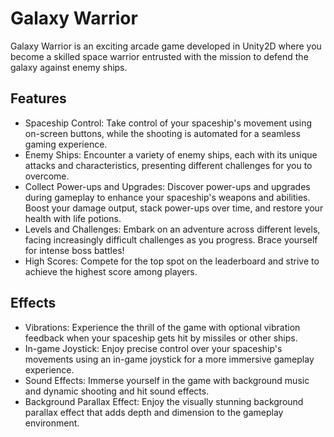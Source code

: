 # Galaxy Warrior

Galaxy Warrior is an exciting arcade game developed in Unity2D where you become a skilled space warrior entrusted with the mission to defend the galaxy against enemy ships.

## Features

- Spaceship Control: Take control of your spaceship's movement using on-screen buttons, while the shooting is automated for a seamless gaming experience.
- Enemy Ships: Encounter a variety of enemy ships, each with its unique attacks and characteristics, presenting different challenges for you to overcome.
- Collect Power-ups and Upgrades: Discover power-ups and upgrades during gameplay to enhance your spaceship's weapons and abilities. Boost your damage output, stack power-ups over time, and restore your health with life potions.
- Levels and Challenges: Embark on an adventure across different levels, facing increasingly difficult challenges as you progress. Brace yourself for intense boss battles!
- High Scores: Compete for the top spot on the leaderboard and strive to achieve the highest score among players.

## Effects

- Vibrations: Experience the thrill of the game with optional vibration feedback when your spaceship gets hit by missiles or other ships.
- In-game Joystick: Enjoy precise control over your spaceship's movements using an in-game joystick for a more immersive gameplay experience.
- Sound Effects: Immerse yourself in the game with background music and dynamic shooting and hit sound effects.
- Background Parallax Effect: Enjoy the visually stunning background parallax effect that adds depth and dimension to the gameplay environment.
